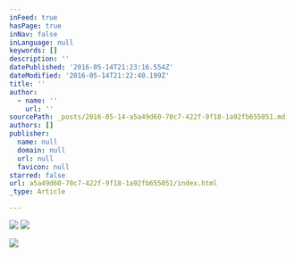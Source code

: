 ```yaml
---
inFeed: true
hasPage: true
inNav: false
inLanguage: null
keywords: []
description: ''
datePublished: '2016-05-14T21:23:16.554Z'
dateModified: '2016-05-14T21:22:40.199Z'
title: ''
author:
  - name: ''
    url: ''
sourcePath: _posts/2016-05-14-a5a49d60-70c7-422f-9f18-1a92fb655051.md
authors: []
publisher:
  name: null
  domain: null
  url: null
  favicon: null
starred: false
url: a5a49d60-70c7-422f-9f18-1a92fb655051/index.html
_type: Article

---
```

![](https://the-grid-user-content.s3-us-west-2.amazonaws.com/d14c75ce-78f1-4d14-9a88-a41d5dafa60e.jpg)
![](https://the-grid-user-content.s3-us-west-2.amazonaws.com/3fe7c2ef-65bd-48ba-b8bd-c7c8d9941a3d.jpg)

  
![](https://the-grid-user-content.s3-us-west-2.amazonaws.com/621aca55-78fc-498d-88b4-560dd7652779.jpg)